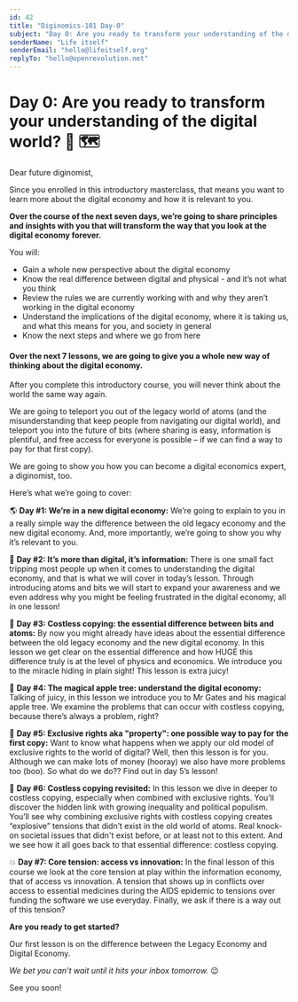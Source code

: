 ```yaml
---
id: 42
title: "Diginomics-101 Day-0"
subject: "Day 0: Are you ready to transform your understanding of the digital world?"
senderName: "Life itself"
senderEmail: "hello@lifeitself.org"
replyTo: "hello@openrevolution.net"
---
```


# **Day 0: Are you ready to transform your understanding of the digital world? 🤯 🗺️**

Dear future diginomist,

Since you enrolled in this introductory masterclass, that means you want to learn more about the digital economy and how it is relevant to you. 

**Over the course of the next seven days, we’re going to share principles and insights with you that will transform the way that you look at the digital economy forever.**

You will:

* Gain a whole new perspective about the digital economy
* Know the real difference between digital and physical - and it’s not what you think
* Review the rules we are currently working with and why they aren’t working in the digital economy
* Understand the implications of the digital economy, where it is taking us, and what this means for you, and society in general 
* Know the next steps and where we go from here


#### Over the next 7 lessons, we are going to give you a whole new way of thinking about the digital economy.

After you complete this introductory course, you will never think about the world the same way again.

We are going to teleport you out of the legacy world of atoms (and the misunderstanding that keep people from navigating our digital world), and teleport you into the future of bits (where sharing is easy, information is plentiful, and free access for everyone is possible – if we can find a way to pay for that first copy).

We are going to show you how you can become a digital economics expert, a diginomist, too.

Here’s what we’re going to cover:

🌎 **Day #1: We’re in a new digital economy:** We’re going to explain to you in a really simple way the difference between the old legacy economy and the new digital economy. And, more importantly, we’re going to show you why it’s relevant to you.

🧠 **Day #2: It’s more than digital, it’s information:** There is one small fact tripping most people up when it comes to understanding the digital economy, and that is what we will cover in today’s lesson. Through introducing atoms and bits we will start to expand your awareness and we even address why you might be feeling frustrated in the digital economy, all in one lesson!

🍌 **Day #3: Costless copying: the essential difference between bits and atoms:** By now you might already have ideas about the essential difference between the old legacy economy and the new digital economy. In this lesson we get clear on the essential difference and how HUGE this difference truly is at the level of physics and economics. We introduce you to the miracle hiding in plain sight! This lesson is extra juicy!

🍏 **Day #4: The magical apple tree: understand the digital economy:** Talking of juicy, in this lesson we introduce you to Mr Gates and his magical apple tree. We examine the problems that can occur with costless copying, because there’s always a problem, right?

🏡 **Day #5: Exclusive rights aka "property": one possible way to pay for the first copy:** Want to know what happens when we apply our old model of exclusive rights to the world of digital? Well, then this lesson is for you. Although we can make lots of money (hooray) we also have more problems too (boo). So what do we do?? Find out in day 5’s lesson!

👠 **Day #6: Costless copying revisited:** In this lesson we dive in deeper to costless copying, especially when combined with exclusive rights. You’ll discover the hidden link with growing inequality and political populism. You’ll see why combining exclusive rights with costless copying creates “explosive” tensions that didn’t exist in the old world of atoms. Real knock-on societal issues that didn't exist before, or at least not to this extent. And we see how it all goes back to that essential difference: costless copying.

💥 **Day #7: Core tension: access vs innovation:** In the final lesson of this course we look at the core tension at play within the information economy, that of access vs innovation. A tension that shows up in conflicts over access to essential medicines during the AIDS epidemic to tensions over funding the software we use everyday. Finally, we ask if there is a way out of this tension?

**Are you ready to get started?**

Our first lesson is on the difference between the Legacy Economy and Digital Economy.

_​We bet you can’t wait until it hits your inbox tomorrow._ 😉

See you soon!
